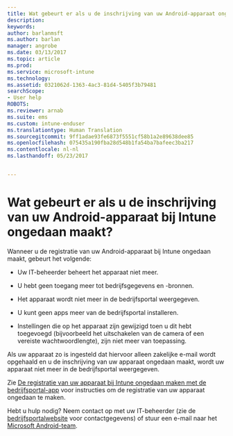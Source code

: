 ```yaml
---
title: Wat gebeurt er als u de inschrijving van uw Android-apparaat ongedaan maakt? | Microsoft Docs
description: 
keywords: 
author: barlanmsft
ms.author: barlan
manager: angrobe
ms.date: 03/13/2017
ms.topic: article
ms.prod: 
ms.service: microsoft-intune
ms.technology: 
ms.assetid: 0321062d-1363-4ac3-81d4-5405f3b79481
searchScope:
- User help
ROBOTS: 
ms.reviewer: arnab
ms.suite: ems
ms.custom: intune-enduser
ms.translationtype: Human Translation
ms.sourcegitcommit: 9ff1adae93fe6873f5551cf58b1a2e89638dee85
ms.openlocfilehash: 075435a190fba28d548b1fa54ba7bafeec3ba217
ms.contentlocale: nl-nl
ms.lasthandoff: 05/23/2017


---
```



# <a name="what-happens-if-you-unenroll-your-android-device-from-intune"></a>Wat gebeurt er als u de inschrijving van uw Android-apparaat bij Intune ongedaan maakt?

Wanneer u de registratie van uw Android-apparaat bij Intune ongedaan maakt, gebeurt het volgende:

-   Uw IT-beheerder beheert het apparaat niet meer.

-    U hebt geen toegang meer tot bedrijfsgegevens en -bronnen.

-   Het apparaat wordt niet meer in de bedrijfsportal weergegeven.

-   U kunt geen apps meer van de bedrijfsportal installeren.

-   Instellingen die op het apparaat zijn gewijzigd toen u dit hebt toegevoegd (bijvoorbeeld het uitschakelen van de camera of een vereiste wachtwoordlengte), zijn niet meer van toepassing.

Als uw apparaat zo is ingesteld dat hiervoor alleen zakelijke e-mail wordt opgehaald en u de inschrijving van uw apparaat ongedaan maakt, wordt uw apparaat niet meer in de bedrijfsportal weergegeven.

Zie [De registratie van uw apparaat bij Intune ongedaan maken met de bedrijfsportal-app](unenroll-your-device-from-intune-android.md) voor instructies om de registratie van uw apparaat ongedaan te maken.

Hebt u hulp nodig? Neem contact op met uw IT-beheerder (zie de [bedrijfsportalwebsite](http://portal.manage.microsoft.com) voor contactgegevens) of stuur een e-mail naar het <a href="mailto:wintunedroidfbk@microsoft.com?subject=I have questions about unenrolling my Android device&body=Describe the issue you're experiencing here.">Microsoft Android-team</a>.

